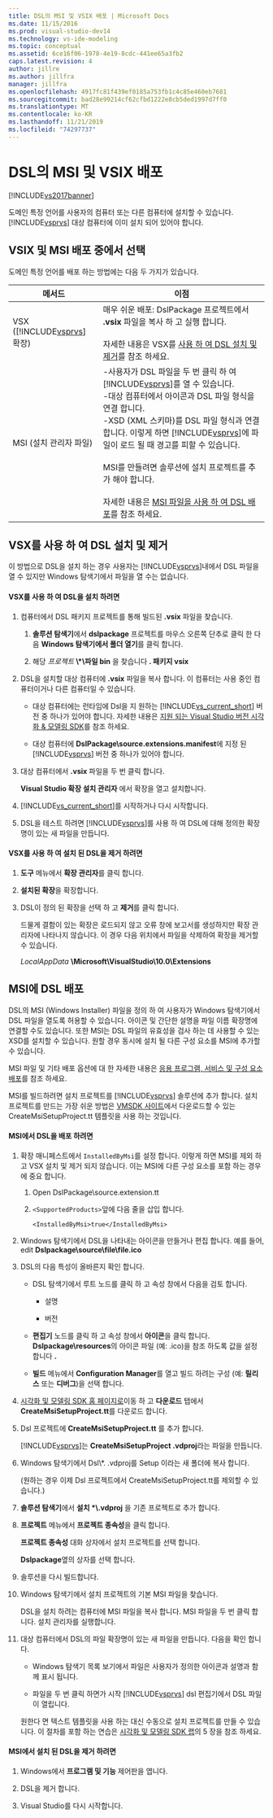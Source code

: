 ```yaml
---
title: DSL의 MSI 및 VSIX 배포 | Microsoft Docs
ms.date: 11/15/2016
ms.prod: visual-studio-dev14
ms.technology: vs-ide-modeling
ms.topic: conceptual
ms.assetid: 6ce16f06-1978-4e19-8cdc-441ee65a3fb2
caps.latest.revision: 4
author: jillre
ms.author: jillfra
manager: jillfra
ms.openlocfilehash: 4917fc81f439ef0185a753fb1c4c85e460eb7681
ms.sourcegitcommit: bad28e99214cf62cfbd1222e8cb5ded1997d7ff0
ms.translationtype: MT
ms.contentlocale: ko-KR
ms.lasthandoff: 11/21/2019
ms.locfileid: "74297737"
---
```

# <a name="msi-and-vsix-deployment-of-a-dsl"></a>DSL의 MSI 및 VSIX 배포
[!INCLUDE[vs2017banner](../includes/vs2017banner.md)]

도메인 특정 언어를 사용자의 컴퓨터 또는 다른 컴퓨터에 설치할 수 있습니다. [!INCLUDE[vsprvs](../includes/vsprvs-md.md)] 대상 컴퓨터에 이미 설치 되어 있어야 합니다.

## <a name="which"></a>VSIX 및 MSI 배포 중에서 선택
 도메인 특정 언어를 배포 하는 방법에는 다음 두 가지가 있습니다.

|메서드|이점|
|------------|--------------|
|VSX ([!INCLUDE[vsprvs](../includes/vsprvs-md.md)] 확장)|매우 쉬운 배포: DslPackage 프로젝트에서 **.vsix** 파일을 복사 하 고 실행 합니다.<br /><br /> 자세한 내용은 VSX를 [사용 하 여 DSL 설치 및 제거](#Installing)를 참조 하세요.|
|MSI (설치 관리자 파일)|-사용자가 DSL 파일을 두 번 클릭 하 여 [!INCLUDE[vsprvs](../includes/vsprvs-md.md)]를 열 수 있습니다.<br />-대상 컴퓨터에서 아이콘과 DSL 파일 형식을 연결 합니다.<br />-XSD (XML 스키마)를 DSL 파일 형식과 연결 합니다. 이렇게 하면 [!INCLUDE[vsprvs](../includes/vsprvs-md.md)]에 파일이 로드 될 때 경고를 피할 수 있습니다.<br /><br /> MSI를 만들려면 솔루션에 설치 프로젝트를 추가 해야 합니다.<br /><br /> 자세한 내용은 [MSI 파일을 사용 하 여 DSL 배포](#msi)를 참조 하세요.|

## <a name="Installing"></a>VSX를 사용 하 여 DSL 설치 및 제거
 이 방법으로 DSL을 설치 하는 경우 사용자는 [!INCLUDE[vsprvs](../includes/vsprvs-md.md)]내에서 DSL 파일을 열 수 있지만 Windows 탐색기에서 파일을 열 수는 없습니다.

#### <a name="to-install-a-dsl-by-using-the-vsx"></a>VSX를 사용 하 여 DSL을 설치 하려면

1. 컴퓨터에서 DSL 패키지 프로젝트를 통해 빌드된 **.vsix** 파일을 찾습니다.

    1. **솔루션 탐색기**에서 **dslpackage** 프로젝트를 마우스 오른쪽 단추로 클릭 한 다음 **Windows 탐색기에서 폴더 열기**를 클릭 합니다.

    2. 해당 _프로젝트_ **\\\*\\파일 bin** 을 찾습니다 **. 패키지 vsix**

2. DSL을 설치할 대상 컴퓨터에 **.vsix** 파일을 복사 합니다. 이 컴퓨터는 사용 중인 컴퓨터이거나 다른 컴퓨터일 수 있습니다.

    - 대상 컴퓨터에는 런타임에 Dsl을 지 원하는 [!INCLUDE[vs_current_short](../includes/vs-current-short-md.md)] 버전 중 하나가 있어야 합니다. 자세한 내용은 [지원 되는 Visual Studio 버전 시각화 & 모델링 SDK](../modeling/supported-visual-studio-editions-for-visualization-amp-modeling-sdk.md)를 참조 하세요.

    - 대상 컴퓨터에 **DslPackage\source.extensions.manifest**에 지정 된 [!INCLUDE[vsprvs](../includes/vsprvs-md.md)] 버전 중 하나가 있어야 합니다.

3. 대상 컴퓨터에서 **.vsix** 파일을 두 번 클릭 합니다.

     **Visual Studio 확장 설치 관리자** 에서 확장을 열고 설치합니다.

4. [!INCLUDE[vs_current_short](../includes/vs-current-short-md.md)]를 시작하거나 다시 시작합니다.

5. DSL을 테스트 하려면 [!INCLUDE[vsprvs](../includes/vsprvs-md.md)]를 사용 하 여 DSL에 대해 정의한 확장명이 있는 새 파일을 만듭니다.

#### <a name="to-uninstall-a-dsl-that-was-installed-by-using-vsx"></a>VSX를 사용 하 여 설치 된 DSL을 제거 하려면

1. **도구** 메뉴에서 **확장 관리자**를 클릭 합니다.

2. **설치된 확장**을 확장합니다.

3. DSL이 정의 된 확장을 선택 하 고 **제거**를 클릭 합니다.

   드물게 결함이 있는 확장은 로드되지 않고 오류 창에 보고서를 생성하지만 확장 관리자에 나타나지 않습니다. 이 경우 다음 위치에서 파일을 삭제하여 확장을 제거할 수 있습니다.

   *LocalAppData* **\Microsoft\VisualStudio\10.0\Extensions**

## <a name="msi"></a>MSI에 DSL 배포
 DSL의 MSI (Windows Installer) 파일을 정의 하 여 사용자가 Windows 탐색기에서 DSL 파일을 열도록 허용할 수 있습니다. 아이콘 및 간단한 설명을 파일 이름 확장명에 연결할 수도 있습니다. 또한 MSI는 DSL 파일의 유효성을 검사 하는 데 사용할 수 있는 XSD를 설치할 수 있습니다. 원할 경우 동시에 설치 될 다른 구성 요소를 MSI에 추가할 수 있습니다.

 MSI 파일 및 기타 배포 옵션에 대 한 자세한 내용은 [응용 프로그램, 서비스 및 구성 요소 배포](../deployment/deploying-applications-services-and-components.md)를 참조 하세요.

 MSI를 빌드하려면 설치 프로젝트를 [!INCLUDE[vsprvs](../includes/vsprvs-md.md)] 솔루션에 추가 합니다. 설치 프로젝트를 만드는 가장 쉬운 방법은 [VMSDK 사이트](https://go.microsoft.com/fwlink/?LinkID=186128)에서 다운로드할 수 있는 CreateMsiSetupProject.tt 템플릿을 사용 하는 것입니다.

#### <a name="to-deploy-a-dsl-in-an-msi"></a>MSI에서 DSL을 배포 하려면

1. 확장 매니페스트에서 `InstalledByMsi`를 설정 합니다. 이렇게 하면 MSI를 제외 하 고 VSX 설치 및 제거 되지 않습니다. 이는 MSI에 다른 구성 요소를 포함 하는 경우에 중요 합니다.

   1. Open DslPackage\source.extension.tt

   2. `<SupportedProducts>`앞에 다음 줄을 삽입 합니다.

       ```
       <InstalledByMsi>true</InstalledByMsi>
       ```

2. Windows 탐색기에서 DSL을 나타내는 아이콘을 만들거나 편집 합니다. 예를 들어, edit **Dslpackage\source\file\file.ico**

3. DSL의 다음 특성이 올바른지 확인 합니다.

   - DSL 탐색기에서 루트 노드를 클릭 하 고 속성 창에서 다음을 검토 합니다.

       - 설명

       - 버전

   - **편집기** 노드를 클릭 하 고 속성 창에서 **아이콘**을 클릭 합니다. **Dslpackage\resources**의 아이콘 파일 (예: .ico)을 참조 하도록 값을 설정 합니다 **.**

   - **빌드** 메뉴에서 **Configuration Manager**를 열고 빌드 하려는 구성 (예: **릴리스** 또는 **디버그**)을 선택 합니다.

4. [시각화 및 모델링 SDK 홈 페이지로](https://go.microsoft.com/fwlink/?LinkID=186128)이동 하 고 **다운로드** 탭에서 **CreateMsiSetupProject.tt**를 다운로드 합니다.

5. Dsl 프로젝트에 **CreateMsiSetupProject.tt** 를 추가 합니다.

    [!INCLUDE[vsprvs](../includes/vsprvs-md.md)]는 **CreateMsiSetupProject .vdproj**라는 파일을 만듭니다.

6. Windows 탐색기에서 Dsl\\*. .vdproj를 Setup 이라는 새 폴더에 복사 합니다.

    (원하는 경우 이제 Dsl 프로젝트에서 CreateMsiSetupProject.tt를 제외할 수 있습니다.)

7. **솔루션 탐색기**에서 **설치 \*\\.vdproj** 을 기존 프로젝트로 추가 합니다.

8. **프로젝트** 메뉴에서 **프로젝트 종속성**을 클릭 합니다.

    **프로젝트 종속성** 대화 상자에서 설치 프로젝트를 선택 합니다.

    **Dslpackage**옆의 상자를 선택 합니다.

9. 솔루션을 다시 빌드합니다.

10. Windows 탐색기에서 설치 프로젝트의 기본 MSI 파일을 찾습니다.

     DSL을 설치 하려는 컴퓨터에 MSI 파일을 복사 합니다. MSI 파일을 두 번 클릭 합니다. 설치 관리자를 실행합니다.

11. 대상 컴퓨터에서 DSL의 파일 확장명이 있는 새 파일을 만듭니다. 다음을 확인 합니다.

    - Windows 탐색기 목록 보기에서 파일은 사용자가 정의한 아이콘과 설명과 함께 표시 됩니다.

    - 파일을 두 번 클릭 하면가 시작 [!INCLUDE[vsprvs](../includes/vsprvs-md.md)] dsl 편집기에서 DSL 파일이 열립니다.

    원한다 면 텍스트 템플릿을 사용 하는 대신 수동으로 설치 프로젝트를 만들 수 있습니다. 이 절차를 포함 하는 연습은 [시각화 및 모델링 SDK 랩](https://go.microsoft.com/fwlink/?LinkId=208878)의 5 장을 참조 하세요.

#### <a name="to-uninstall-a-dsl-that-was-installed-from-an-msi"></a>MSI에서 설치 된 DSL을 제거 하려면

1. Windows에서 **프로그램 및 기능** 제어판을 엽니다.

2. DSL을 제거 합니다.

3. Visual Studio를 다시 시작합니다.
